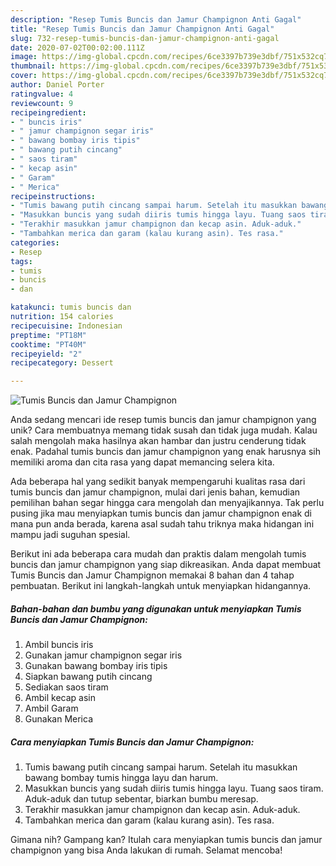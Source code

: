```yaml
---
description: "Resep Tumis Buncis dan Jamur Champignon Anti Gagal"
title: "Resep Tumis Buncis dan Jamur Champignon Anti Gagal"
slug: 732-resep-tumis-buncis-dan-jamur-champignon-anti-gagal
date: 2020-07-02T00:02:00.111Z
image: https://img-global.cpcdn.com/recipes/6ce3397b739e3dbf/751x532cq70/tumis-buncis-dan-jamur-champignon-foto-resep-utama.jpg
thumbnail: https://img-global.cpcdn.com/recipes/6ce3397b739e3dbf/751x532cq70/tumis-buncis-dan-jamur-champignon-foto-resep-utama.jpg
cover: https://img-global.cpcdn.com/recipes/6ce3397b739e3dbf/751x532cq70/tumis-buncis-dan-jamur-champignon-foto-resep-utama.jpg
author: Daniel Porter
ratingvalue: 4
reviewcount: 9
recipeingredient:
- " buncis iris"
- " jamur champignon segar iris"
- " bawang bombay iris tipis"
- " bawang putih cincang"
- " saos tiram"
- " kecap asin"
- " Garam"
- " Merica"
recipeinstructions:
- "Tumis bawang putih cincang sampai harum. Setelah itu masukkan bawang bombay tumis hingga layu dan harum."
- "Masukkan buncis yang sudah diiris tumis hingga layu. Tuang saos tiram. Aduk-aduk dan tutup sebentar, biarkan bumbu meresap."
- "Terakhir masukkan jamur champignon dan kecap asin. Aduk-aduk."
- "Tambahkan merica dan garam (kalau kurang asin). Tes rasa."
categories:
- Resep
tags:
- tumis
- buncis
- dan

katakunci: tumis buncis dan 
nutrition: 154 calories
recipecuisine: Indonesian
preptime: "PT18M"
cooktime: "PT40M"
recipeyield: "2"
recipecategory: Dessert

---
```



![Tumis Buncis dan Jamur Champignon](https://img-global.cpcdn.com/recipes/6ce3397b739e3dbf/751x532cq70/tumis-buncis-dan-jamur-champignon-foto-resep-utama.jpg)

Anda sedang mencari ide resep tumis buncis dan jamur champignon yang unik? Cara membuatnya memang tidak susah dan tidak juga mudah. Kalau salah mengolah maka hasilnya akan hambar dan justru cenderung tidak enak. Padahal tumis buncis dan jamur champignon yang enak harusnya sih memiliki aroma dan cita rasa yang dapat memancing selera kita.



Ada beberapa hal yang sedikit banyak mempengaruhi kualitas rasa dari tumis buncis dan jamur champignon, mulai dari jenis bahan, kemudian pemilihan bahan segar hingga cara mengolah dan menyajikannya. Tak perlu pusing jika mau menyiapkan tumis buncis dan jamur champignon enak di mana pun anda berada, karena asal sudah tahu triknya maka hidangan ini mampu jadi suguhan spesial.


Berikut ini ada beberapa cara mudah dan praktis dalam mengolah tumis buncis dan jamur champignon yang siap dikreasikan. Anda dapat membuat Tumis Buncis dan Jamur Champignon memakai 8 bahan dan 4 tahap pembuatan. Berikut ini langkah-langkah untuk menyiapkan hidangannya.

<!--inarticleads1-->

##### Bahan-bahan dan bumbu yang digunakan untuk menyiapkan Tumis Buncis dan Jamur Champignon:

1. Ambil  buncis iris
1. Gunakan  jamur champignon segar iris
1. Gunakan  bawang bombay iris tipis
1. Siapkan  bawang putih cincang
1. Sediakan  saos tiram
1. Ambil  kecap asin
1. Ambil  Garam
1. Gunakan  Merica




<!--inarticleads2-->

##### Cara menyiapkan Tumis Buncis dan Jamur Champignon:

1. Tumis bawang putih cincang sampai harum. Setelah itu masukkan bawang bombay tumis hingga layu dan harum.
1. Masukkan buncis yang sudah diiris tumis hingga layu. Tuang saos tiram. Aduk-aduk dan tutup sebentar, biarkan bumbu meresap.
1. Terakhir masukkan jamur champignon dan kecap asin. Aduk-aduk.
1. Tambahkan merica dan garam (kalau kurang asin). Tes rasa.




Gimana nih? Gampang kan? Itulah cara menyiapkan tumis buncis dan jamur champignon yang bisa Anda lakukan di rumah. Selamat mencoba!
